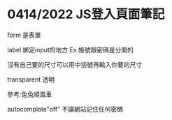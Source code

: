 # 0414/2022 JS登入頁面筆記

form 是表單

label 綁定input的地方 Ex.帳號跟密碼是分開的

沒有自己要的尺寸可以用中括號再輸入你要的尺寸

transparent 透明

參考:兔兔順風車

autocomplate"off" 不讓網站記住任何密碼

